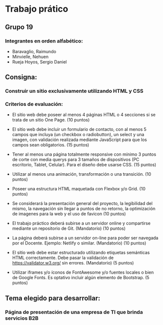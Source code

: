 # Trabajo prático
## Grupo 19
### Integrantes en orden alfabético:
- Baravaglio, Raimundo
- Minvielle, Nehuen
- Rueja Hoyos, Sergio Daniel

## Consigna:
### Construir un sitio exclusivamente utilizando HTML y CSS

### Criterios de evaluación:

- El sitio web debe poseer al menos 4 páginas HTML o 4 secciones si se trata de un sitio One Page. (10 puntos)

- El sitio web debe incluir un formulario de contacto, con al menos 5 campos que incluya (un checkbox o radiobutton), un select y una imagen, con validación realizada mediante JavaScript para que los campos sean obligatorios. (15 puntos)

- Tener al menos una página totalmente responsive con mínimo 3 puntos de corte con media querys para 3 tamaños de dispositivos (PC escritorio, Tablet, Celular). Para el diseño debe usarse CSS. (15 puntos)

- Utilizar al menos una animación, transformación o una transición. (10 puntos)

- Poseer una estructura HTML maquetada con Flexbox y/o Grid. (10 puntos)

- Se considerará la presentación general del proyecto, la legibilidad del mismo, la navegación sin llegar a puntos de no retorno, la optimización de imagenes para la web y el uso de favicon (10 puntos)

- El trabajo práctico deberá subirse a un servidor online y compartirse mediante un repositorio de Git. (Mandatorio) (10 puntos)

- La página deberá subirse a un servidor on-line para poder ser navegada por el Docente. Ejemplo: Netlify o similar. (Mandatorio) (10 puntos)

- El sitio web debe estar estructurado utilizando etiquetas semánticas HTML correctamente. Debe pasar la validación de https://validator.w3.org/ sin errores. (Mandatorio) (5 puntos)

- Utilizar iframes y/o íconos de FontAwesome y/o fuentes locales o bien de Google Fonts. Es optativo incluir algún elemento de Bootstrap. (5  puntos)

## Tema elegido para desarrollar:
### Página de presentación de una empresa de TI que brinda servicios B2B


